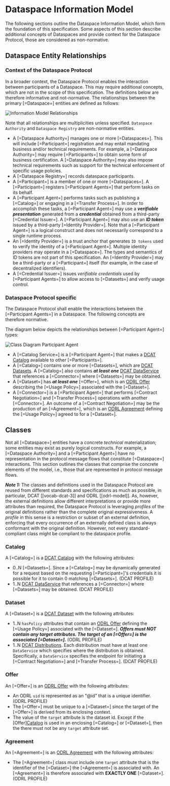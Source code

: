# Dataspace Information Model

The following sections outline the Dataspace Information Model, which form the foundation of this specification.
Some aspects of this section describe additional concepts of Dataspaces and provide context for the Dataspace Protocol,
those are considered as non-normative.

## Dataspace Entity Relationships

### Context of the Dataspace Protocol

In a broader context, the Dataspace Protocol enables the interaction between participants of
a Dataspace. This may require additional concepts, which are not in the scope of this specification.
The definitions below are therefore informative and not-normative.
The relationships between the primary [=Dataspace=] entities are defined as follows:

![](figures/m.dataspace.relationships.png "Information Model Relationships")

Note that all relationships are multiplicities unless specified. `Dataspace Authority` and `Dataspace Registry` are non-normative entities.

- A [=Dataspace Authority=] manages one or more [=Dataspaces=]. This will include [=Participant=] registration and may entail mandating business and/or technical requirements. For example, a [=Dataspace Authority=] may require [=Participants=] to obtain some form of business certification. A [=Dataspace Authority=] may also impose technical requirements such as support for the technical enforcement of specific usage policies.
- A [=Dataspace Registry=] records dataspace participants.
- A [=Participant=] is a member of one or more [=Dataspaces=]. A [=Participant=] registers [=Participant Agents=] that perform tasks on its behalf.
- A [=Participant Agent=] performs tasks such as publishing a [=Catalog=] or engaging in a [=Transfer Process=]. In order to accomplish these tasks, a [=Participant Agent=] may use a _**verifiable presentation**_ generated from a _**credential**_ obtained from a third-party [=Credential Issuer=]. A [=Participant Agent=] may also use an _**ID token**_ issued by a third-party [=Identity Provider=]. Note that a [=Participant Agent=] is a logical construct and does not necessarily correspond to a single runtime process.
- An [=Identity Provider=] is a trust anchor that generates `ID tokens` used to verify the identity of a [=Participant Agent=]. Multiple identity providers may operate in a [=Dataspace=]. The types and semantics of ID tokens are not part of this specification. An [=Identity Provider=] may be a third-party or a [=Participant=] itself (for example, in the case of decentralized identifiers).
- A [=Credential Issuer=] issues _verifiable credentials_ used by [=Participant Agents=] to allow access to [=Datasets=] and verify usage control.

### Dataspace Protocol specific

The Dataspace Protocol shall enable the interactions between the [=Participant Agents=] in a Dataspace.
The following concepts are therefore normative.

The diagram below depicts the relationships between [=Participant Agent=] types:

![](figures/m.participant.entities.png "Class Diagram Participant Agent")

- A [=Catalog Service=] is a [=Participant Agent=] that makes a [DCAT Catalog](https://www.w3.org/TR/vocab-dcat-3/#Class:Catalog) available to other [=Participants=].
- A [=Catalog=] contains one or more [=Datasets=], which are [DCAT Datasets](https://www.w3.org/TR/vocab-dcat-3/#Class:Dataset). A [=Catalog=] also contains **_at least one_** [DCAT DataService](https://www.w3.org/TR/vocab-dcat-3/#Class:Data_Service) that references a [=Connector=] where [=Datasets=] may be obtained.
- A [=Dataset=] has **_at least one_** [=Offer=], which is an [ODRL Offer](https://www.w3.org/TR/odrl-model/#policy-offer) describing the [=Usage Policy=] associated with the [=Dataset=].
- A [=Connector=] is a [=Participant Agent=] that performs [=Contract Negotiation=] and [=Transfer Process=] operations with another [=Connector=]. An outcome of a [=Contract Negotiation=] may be the production of an [=Agreement=], which is an [ODRL Agreement](https://www.w3.org/TR/odrl-model/#policy-agreement) defining the [=Usage Policy=] agreed to for a [=Dataset=].

## Classes

Not all [=Dataspace=] entities have a concrete _technical_ materialization; some entities may exist as purely logical constructs. For example, a [=Dataspace Authority=] and a [=Participant Agent=] have no representation in the protocol message flows that constitute [=Dataspace=] interactions. This section outlines the classes that comprise the concrete elements of the model, i.e., those that are represented in protocol message flows.

**_Note 1:_**
The classes and definitions used in the Dataspace Protocol are reused from different standards and specifications as much as possible, in particular, DCAT [[vocab-dcat-3]] and ODRL [[odrl-model]]. As, however, the external definitions allow different interpretations or provide more attributes than required, the Dataspace Protocol is leveraging _profiles_ of the original definitions rather than the complete original expressiveness. A _profile_ in this sense is a restriction or subset of an external definition, enforcing that every occurrence of an externally defined class is always conformant with the original definition. However, not every standard-compliant class might be compliant to the dataspace profile.

### Catalog

A [=Catalog=] is a [DCAT Catalog](https://www.w3.org/TR/vocab-dcat-3/#Class:Catalog) with the following attributes:

- 0..N [=Datasets=]. Since a [=Catalog=] may be dynamically generated for a request based on the requesting [=Participant=]'s credentials it is possible for it to contain 0 matching [=Datasets=]. (DCAT PROFILE)
- 1..N [DCAT DataService](https://www.w3.org/TR/vocab-dcat-3/#Class:Data_Service) that references a [=Connector=] where [=Datasets=] may be obtained. (DCAT PROFILE)

### Dataset

A [=Dataset=] is a [DCAT Dataset](https://www.w3.org/TR/vocab-dcat-3/#Class:Dataset) with the following attributes:

- 1..N `hasPolicy` attributes that contain an [ODRL Offer](https://www.w3.org/TR/odrl-vocab/#term-Offer) defining the [=Usage Policy=] associated with the [=Dataset=]. **_Offers must NOT contain any target attributes. The target of an [=Offer=] is the associated [=Dataset=]._** (ODRL PROFILE)
- 1..N [DCAT Distributions](https://www.w3.org/TR/vocab-dcat-3/#Class:Distribution). Each distribution must have at least one `DataService` which specifies where the distribution
  is obtained. Specifically, a `DataService` specifies the endpoint for initiating a [=Contract Negotiation=] and [=Transfer Process=]. (DCAT PROFILE)

### Offer

An [=Offer=] is an [ODRL Offer](https://www.w3.org/TR/odrl-model/#policy-offer) with the following attributes:

- An ODRL `uid` is represented as an "@id" that is a unique identifier. (ODRL PROFILE)
- The [=Offer=] must be unique to a [=Dataset=] since the target of the [=Offer=] is derived from its enclosing context.
- The value of the `target` attribute is the dataset id. Except if the [Offer][Catalog](terminology.md#offer) is used in an enclosing [=Catalog=] or [=Dataset=], then the there must not be any `target` attribute set.

### Agreement

An [=Agreement=] is an [ODRL Agreement](https://www.w3.org/TR/odrl-model/#policy-agreement) with the following attributes:

- The [=Agreement=] class must include one `target` attribute that is the identifier of the [=Dataset=] the [=Agreement=] is associated with. An [=Agreement=] is therefore associated with **EXACTLY ONE** [=Dataset=]. (ODRL PROFILE)
